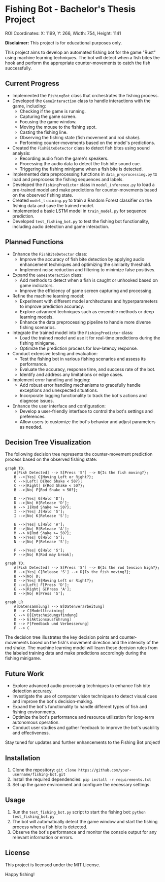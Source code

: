 # Fishing Bot - Bachelor's Thesis Project

ROI Coordinates:
X: 1199, Y: 266, Width: 754, Height: 1141

**Disclaimer:** This project is for educational purposes only.

This project aims to develop an automated fishing bot for the game "Rust" using machine learning techniques. The bot will detect when a fish bites the hook and perform the appropriate counter-movements to catch the fish successfully.

## Current Progress

- Implemented the `FishingBot` class that orchestrates the fishing process.
- Developed the `GameInteraction` class to handle interactions with the game, including:
   - Checking if the game is running.
   - Capturing the game screen.
   - Focusing the game window.
   - Moving the mouse to the fishing spot.
   - Casting the fishing line.
   - Observing the fishing state (fish movement and rod shake).
   - Performing counter-movements based on the model's predictions.
- Created the `FishBiteDetector` class to detect fish bites using sound analysis:
   - Recording audio from the game's speakers.
   - Processing the audio data to detect the fish bite sound cue.
   - Triggering the fishing minigame when a fish bite is detected.
- Implemented data preprocessing functions in `data_preprocessing.py` to load and preprocess the fishing sequences and labels.
- Developed the `FishingPredictor` class in `model_inference.py` to load a pre-trained model and make predictions for counter-movements based on the observed fishing state.
- Created `model_training.py` to train a Random Forest classifier on the fishing data and save the trained model.
- Implemented a basic LSTM model in `train_model.py` for sequence prediction.
- Developed `test_fishing_bot.py` to test the fishing bot functionality, including audio detection and game interaction.

## Planned Functions

- Enhance the `FishBiteDetector` class:
   - Improve the accuracy of fish bite detection by applying audio enhancement techniques and optimizing the similarity threshold.
   - Implement noise reduction and filtering to minimize false positives.
- Expand the `GameInteraction` class:
   - Add methods to detect when a fish is caught or unhooked based on game indicators.
   - Improve the efficiency of game screen capturing and processing.
- Refine the machine learning model:
   - Experiment with different model architectures and hyperparameters to improve prediction accuracy.
   - Explore advanced techniques such as ensemble methods or deep learning models.
   - Enhance the data preprocessing pipeline to handle more diverse fishing scenarios.
- Integrate the trained model into the `FishingPredictor` class:
   - Load the trained model and use it for real-time predictions during the fishing minigame.
   - Optimize the prediction process for low-latency response.
- Conduct extensive testing and evaluation:
   - Test the fishing bot in various fishing scenarios and assess its performance.
   - Evaluate the accuracy, response time, and success rate of the bot.
   - Identify and address any limitations or edge cases.
- Implement error handling and logging:
   - Add robust error handling mechanisms to gracefully handle exceptions and unexpected situations.
   - Incorporate logging functionality to track the bot's actions and diagnose issues.
- Enhance the user interface and configuration:
   - Develop a user-friendly interface to control the bot's settings and preferences.
   - Allow users to customize the bot's behavior and adjust parameters as needed.

## Decision Tree Visualization

The following decision tree represents the counter-movement prediction process based on the observed fishing state:

```mermaid
graph TD;
    A[Fish Detected] --> S[Press 'S'] --> B{Is the fish moving?};
    B -->|Yes| C{Moving Left or Right?};
    C -->|Left| D{Rod Shake < 50?};
    C -->|Right| E{Rod Shake < 50?};
    B -->|No| F{Rod Shake < 50?};
   
    D -->|Yes| G[Hold 'D'];
    D -->|No| H[Release 'D'];
    H --> I{Rod Shake >= 50?};
    I -->|Yes| J[Hold 'S'];
    I -->|No| K[Release 'S'];
   
    E -->|Yes| L[Hold 'A'];
    E -->|No| M[Release 'A'];
    M --> N{Rod Shake >= 50?};
    N -->|Yes| O[Hold 'S'];
    N -->|No| P[Release 'S'];
   
    F -->|Yes| Q[Hold 'S'];
    F -->|No| R[Rod may break];
```

```mermaid
graph TD;
    A[Fish Detected] --> S[Press 'S'] --> B{Is the rod tension high?};
    B -->|Yes| C[Release 'S'] --> D{Is the fish moving?};
    B -->|No| D;
    D -->|Yes| E{Moving Left or Right?};
    E -->|Left| F[Press 'D'];
    E -->|Right| G[Press 'A'];
    D -->|No| H[Press 'S'];
```

```mermaid
graph LR
    A[Datensammlung] --> B[Datenverarbeitung]
    B --> C[Modelltraining]
    C --> D[Entscheidungsfindung]
    D --> E[Aktionsausführung]
    E --> F[Feedback und Verbesserung]
    F --> C
```

The decision tree illustrates the key decision points and counter-movements based on the fish's movement direction and the intensity of the rod shake. The machine learning model will learn these decision rules from the labeled training data and make predictions accordingly during the fishing minigame.

## Future Work

- Explore advanced audio processing techniques to enhance fish bite detection accuracy.
- Investigate the use of computer vision techniques to detect visual cues and improve the bot's decision-making.
- Expand the bot's functionality to handle different types of fish and fishing environments.
- Optimize the bot's performance and resource utilization for long-term autonomous operation.
- Conduct user studies and gather feedback to improve the bot's usability and effectiveness.

Stay tuned for updates and further enhancements to the Fishing Bot project!

## Installation

1. Clone the repository: `git clone https://github.com/your-username/fishing-bot.git`
2. Install the required dependencies: `pip install -r requirements.txt`
3. Set up the game environment and configure the necessary settings.

## Usage

1. Run the `test_fishing_bot.py` script to start the fishing bot: `python test_fishing_bot.py`
2. The bot will automatically detect the game window and start the fishing process when a fish bite is detected.
3. Observe the bot's performance and monitor the console output for any relevant information or errors.

## License

This project is licensed under the MIT License.

Happy fishing!